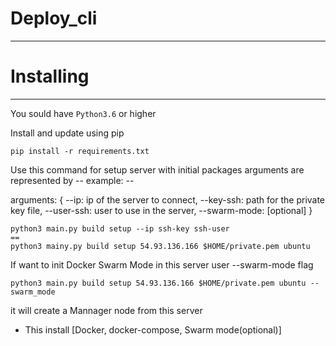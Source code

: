 # Deploy_cli
------------

# Installing
------------

You sould have ```Python3.6``` or higher

Install and update using pip
```
pip install -r requirements.txt
```

Use this command for setup server with initial packages
arguments are represented by -- example: --

arguments: {
    --ip: ip of the server to connect,
    --key-ssh: path for the private key file,
    --user-ssh: user to use in the server,
    --swarm-mode: [optional]
}

    python3 main.py build setup --ip ssh-key ssh-user
    ==
    python3 mainy.py build setup 54.93.136.166 $HOME/private.pem ubuntu


If want to init Docker Swarm Mode in this server user --swarm-mode flag

    python3 main.py build setup 54.93.136.166 $HOME/private.pem ubuntu --swarm_mode

it will create a Mannager node from this server

* This install [Docker, docker-compose, Swarm mode(optional)]

